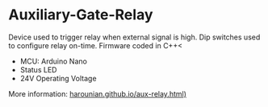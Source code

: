 # Auxiliary-Gate-Relay

Device used to trigger relay when external signal is high. Dip switches used to configure relay on-time. Firmware coded in C++<

-   MCU: Arduino Nano
-   Status LED
-   24V Operating Voltage
    
More information: [harounian.github.io/aux-relay.html)](https://harounian.github.io/aux-relay.html)
